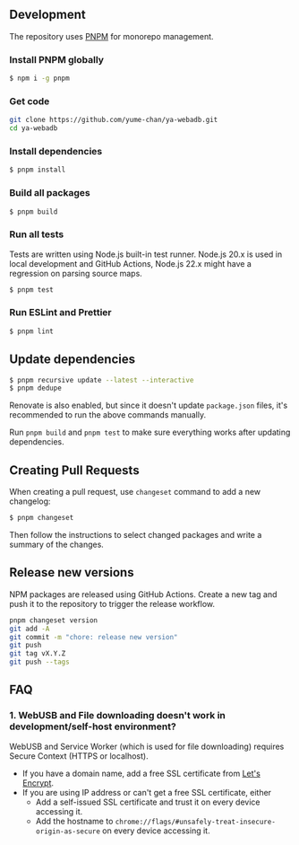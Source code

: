 ## Development

The repository uses [PNPM](https://pnpm.io/) for monorepo management.

### Install PNPM globally

```sh
$ npm i -g pnpm
```

### Get code

```sh
git clone https://github.com/yume-chan/ya-webadb.git
cd ya-webadb
```

### Install dependencies

```sh
$ pnpm install
```

### Build all packages

```sh
$ pnpm build
```

### Run all tests

Tests are written using Node.js built-in test runner. Node.js 20.x is used in local development and GitHub Actions, Node.js 22.x might have a regression on parsing source maps.

```sh
$ pnpm test
```

### Run ESLint and Prettier

```sh
$ pnpm lint
```

## Update dependencies

```sh
$ pnpm recursive update --latest --interactive
$ pnpm dedupe
```

Renovate is also enabled, but since it doesn't update `package.json` files, it's recommended to run the above commands manually.

Run `pnpm build` and `pnpm test` to make sure everything works after updating dependencies.

## Creating Pull Requests

When creating a pull request, use `changeset` command to add a new changelog:

```sh
$ pnpm changeset
```

Then follow the instructions to select changed packages and write a summary of the changes.

## Release new versions

NPM packages are released using GitHub Actions. Create a new tag and push it to the repository to trigger the release workflow.

```sh
pnpm changeset version
git add -A
git commit -m "chore: release new version"
git push
git tag vX.Y.Z
git push --tags
```

## FAQ

### 1. WebUSB and File downloading doesn't work in development/self-host environment?

WebUSB and Service Worker (which is used for file downloading) requires Secure Context (HTTPS or localhost).

-   If you have a domain name, add a free SSL certificate from [Let's Encrypt](https://letsencrypt.org/).
-   If you are using IP address or can't get a free SSL certificate, either
    -   Add a self-issued SSL certificate and trust it on every device accessing it.
    -   Add the hostname to `chrome://flags/#unsafely-treat-insecure-origin-as-secure` on every device accessing it.

